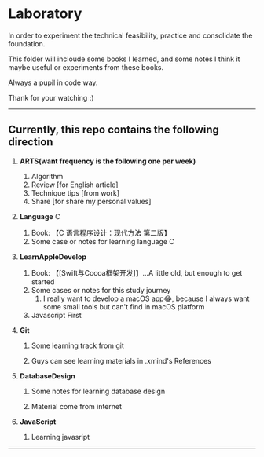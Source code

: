 # Laboratory

In order to experiment the technical feasibility, practice and consolidate the foundation.

This folder will incloude some books I learned, and some notes I think it maybe useful or experiments from these books.

Always a pupil in code way.

Thank for your watching :)

---

## Currently, this repo contains the following direction

1. **ARTS(want frequency is the following one per week)**
   1. Algorithm
   2. Review [for English article]
   3. Technique tips [from work]
   4. Share [for share my personal values]

2. **Language** C
   1. Book: 【C 语言程序设计：现代方法 第二版】
   2. Some case or notes for learning language C

3. **LearnAppleDevelop**
   1. Book: 【[Swift与Cocoa框架开发]】...A little old, but enough to get started
   2. Some cases or notes for this study journey
      1. I really want to develop a macOS app😂, because I always want some small tools but can't find in macOS platform
   3. Javascript First
4. **Git**
   1. Some learning track from git

   2. Guys can see learning materials in .xmind's References

5. **DatabaseDesign**
   1. Some notes for learning database design

   2. Material come from internet

6. **JavaScript**
   1. Learning javasript

---
